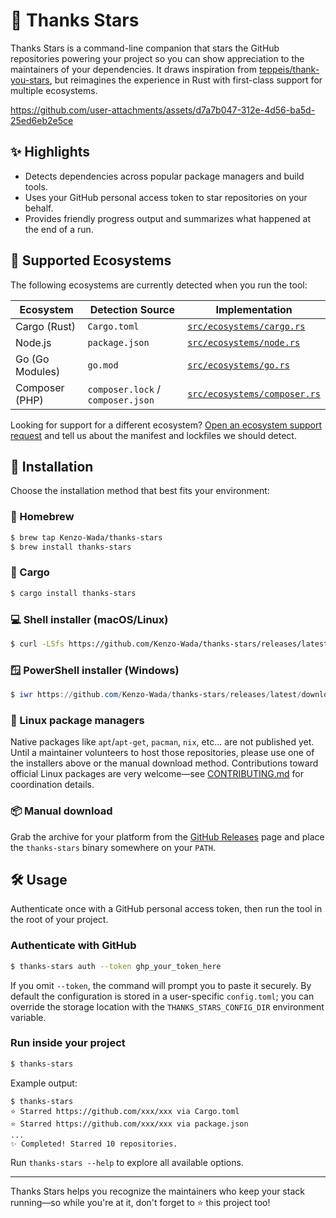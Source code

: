 # 🌟 Thanks Stars

Thanks Stars is a command-line companion that stars the GitHub repositories powering your project so you can show appreciation to the maintainers of your dependencies. It draws inspiration from [teppeis/thank-you-stars](https://github.com/teppeis/thank-you-stars), but reimagines the experience in Rust with first-class support for multiple ecosystems.

https://github.com/user-attachments/assets/d7a7b047-312e-4d56-ba5d-25ed6eb2e5ce

## ✨ Highlights

- Detects dependencies across popular package managers and build tools.
- Uses your GitHub personal access token to star repositories on your behalf.
- Provides friendly progress output and summarizes what happened at the end of a run.

## 🧭 Supported Ecosystems

The following ecosystems are currently detected when you run the tool:

| Ecosystem            | Detection Source                    | Implementation                                             |
| -------------------- | ----------------------------------- | ---------------------------------------------------------- |
| Cargo (Rust)         | `Cargo.toml`         | [`src/ecosystems/cargo.rs`](src/ecosystems/cargo.rs)       |
| Node.js              | `package.json`                 | [`src/ecosystems/node.rs`](src/ecosystems/node.rs)         |
| Go (Go Modules)      | `go.mod`                            | [`src/ecosystems/go.rs`](src/ecosystems/go.rs)             |
| Composer (PHP)       | `composer.lock` / `composer.json`   | [`src/ecosystems/composer.rs`](src/ecosystems/composer.rs) |

Looking for support for a different ecosystem? [Open an ecosystem support request](https://github.com/Kenzo-Wada/thanks-stars/issues/new?template=ecosystem_support_request.md) and tell us about the manifest and lockfiles we should detect.

## 🚀 Installation

Choose the installation method that best fits your environment:

### 🍺 Homebrew

```bash
$ brew tap Kenzo-Wada/thanks-stars
$ brew install thanks-stars
```

### 🦀 Cargo

```bash
$ cargo install thanks-stars
```

### 💻 Shell installer (macOS/Linux)

```bash
$ curl -LSfs https://github.com/Kenzo-Wada/thanks-stars/releases/latest/download/thanks-stars-installer.sh | sh
```

### 🪟 PowerShell installer (Windows)

```powershell
$ iwr https://github.com/Kenzo-Wada/thanks-stars/releases/latest/download/thanks-stars-installer.ps1 -useb | iex
```

### 🐧 Linux package managers

Native packages like `apt`/`apt-get`, `pacman`, `nix`, etc... are not published yet. Until a maintainer volunteers to host those repositories, please use one of the installers above or the manual download method. Contributions toward official Linux packages are very welcome—see [CONTRIBUTING.md](CONTRIBUTING.md) for coordination details.

### 📦 Manual download

Grab the archive for your platform from the [GitHub Releases](https://github.com/Kenzo-Wada/thanks-stars/releases) page and place the `thanks-stars` binary somewhere on your `PATH`.

## 🛠 Usage

Authenticate once with a GitHub personal access token, then run the tool in the root of your project.

### Authenticate with GitHub

```bash
$ thanks-stars auth --token ghp_your_token_here
```

If you omit `--token`, the command will prompt you to paste it securely. By default the configuration is stored in a user-specific `config.toml`; you can override the storage location with the `THANKS_STARS_CONFIG_DIR` environment variable.

### Run inside your project

```bash
$ thanks-stars
```

Example output:

```
$ thanks-stars
⭐ Starred https://github.com/xxx/xxx via Cargo.toml
⭐ Starred https://github.com/xxx/xxx via package.json
...
✨ Completed! Starred 10 repositories.
```

Run `thanks-stars --help` to explore all available options.

---

Thanks Stars helps you recognize the maintainers who keep your stack running—so while you're at it, don't forget to ⭐ this project too!
